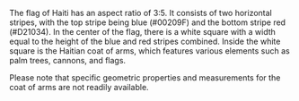The flag of Haiti has an aspect ratio of 3:5. It consists of two horizontal stripes, with the top stripe being blue (#00209F) and the bottom stripe red (#D21034). In the center of the flag, there is a white square with a width equal to the height of the blue and red stripes combined. Inside the white square is the Haitian coat of arms, which features various elements such as palm trees, cannons, and flags.

Please note that specific geometric properties and measurements for the coat of arms are not readily available.